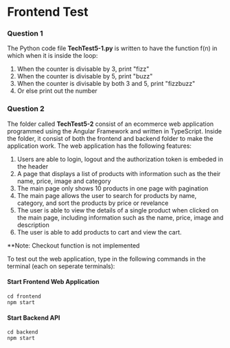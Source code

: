 # Frontend Test

### Question 1
The Python code file **TechTest5-1.py** is written to have the function f(n) in which when it is inside the loop:
1. When the counter is divisable by 3, print "fizz"
2. When the counter is divisable by 5, print "buzz"
3. When the counter is divisable by both 3 and 5, print "fizzbuzz"
4. Or else print out the number

### Question 2
The folder called **TechTest5-2** consist of an ecommerce web application programmed using the Angular Framework and written in TypeScript. Inside the folder, it consist of both the frontend and backend folder to make the application work. The web application has the following features:
1. Users are able to login, logout and the authorization token is embeded in the header
2. A page that displays a list of products with information such as the their name, price, image and category
3. The main page only shows 10 products in one page with pagination
4. The main page allows the user to search for products by name, category, and sort the products by price or revelance
5. The user is able to view the details of a single product when clicked on the main page, including information such as the name, price, image and description
6. The user is able to add products to cart and view the cart.

**Note: Checkout function is not implemented

To test out the web application, type in the following commands in the terminal (each on seperate terminals):
#### Start Frontend Web Application
```
cd frontend
npm start
```
#### Start Backend API
```
cd backend
npm start
```


